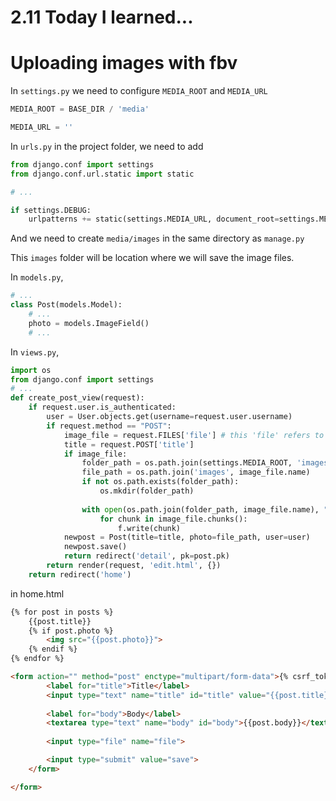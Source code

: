 # 2.11 Today I learned...

# Uploading images with fbv

In `settings.py` we need to configure `MEDIA_ROOT` and `MEDIA_URL`

```py
MEDIA_ROOT = BASE_DIR / 'media'

MEDIA_URL = ''
```

In `urls.py` in the project folder, we need to add

```py
from django.conf import settings
from django.conf.url.static import static

# ...

if settings.DEBUG:
    urlpatterns += static(settings.MEDIA_URL, document_root=settings.MEDIA_ROOT)
```

And we need to create `media/images` in the same directory as `manage.py`

This `images` folder will be location where we will save the image files.

In `models.py`,

```py
# ...
class Post(models.Model):
    # ...
    photo = models.ImageField()
    # ...
```

In `views.py`,

```py
import os
from django.conf import settings
# ...
def create_post_view(request):
    if request.user.is_authenticated:
        user = User.objects.get(username=request.user.username)
        if request.method == "POST":
            image_file = request.FILES['file'] # this 'file' refers to name in html input
            title = request.POST['title']
            if image_file:
                folder_path = os.path.join(settings.MEDIA_ROOT, 'images', user.username)
                file_path = os.path.join('images', image_file.name)
                if not os.path.exists(folder_path):
                    os.mkdir(folder_path)
                
                with open(os.path.join(folder_path, image_file.name), "wb+") as f:
                    for chunk in image_file.chunks():
                        f.write(chunk)
            newpost = Post(title=title, photo=file_path, user=user)
            newpost.save()
            return redirect('detail', pk=post.pk)
        return render(request, 'edit.html', {})
    return redirect('home')
```

in home.html

```html
{% for post in posts %}
    {{post.title}}
    {% if post.photo %}
        <img src="{{post.photo}}">
    {% endif %}
{% endfor %}

<form action="" method="post" enctype="multipart/form-data">{% csrf_token %}
        <label for="title">Title</label>
        <input type="text" name="title" id="title" value="{{post.title}}"><br>
        
        <label for="body">Body</label>
        <textarea type="text" name="body" id="body">{{post.body}}</textarea>
        
        <input type="file" name="file">

        <input type="submit" value="save">
    </form>

</form>
```